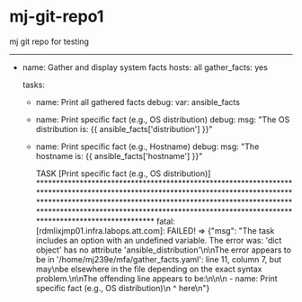 # mj-git-repo1
mj git repo for testing


---
- name: Gather and display system facts
  hosts: all
  gather_facts: yes

  tasks:
    - name: Print all gathered facts
      debug:
        var: ansible_facts

    - name: Print specific fact (e.g., OS distribution)
      debug:
        msg: "The OS distribution is: {{ ansible_facts['distribution'] }}"

    - name: Print specific fact (e.g., Hostname)
      debug:
        msg: "The hostname is: {{ ansible_facts['hostname'] }}"







      TASK [Print specific fact (e.g., OS distribution)] **************************************************************************************************************************************************************************************************************************************************************************************************
fatal: [rdmlixjmp01.infra.labops.att.com]: FAILED! => {"msg": "The task includes an option with an undefined variable. The error was: 'dict object' has no attribute 'ansible_distribution'\n\nThe error appears to be in '/home/mj239e/mfa/gather_facts.yaml': line 11, column 7, but may\nbe elsewhere in the file depending on the exact syntax problem.\n\nThe offending line appears to be:\n\n\n    - name: Print specific fact (e.g., OS distribution)\n      ^ here\n"}
